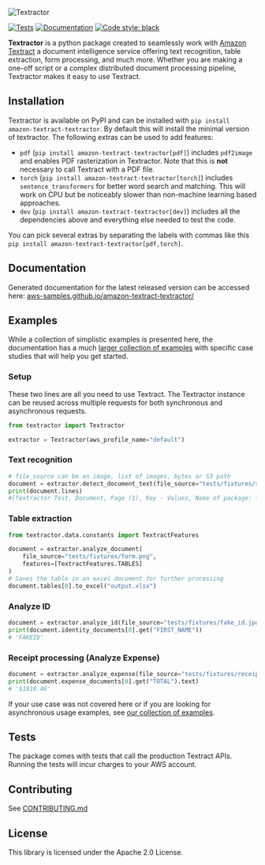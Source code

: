 ![Textractor](https://raw.githubusercontent.com/aws-samples/amazon-textract-textractor/5716c52e8a39c063f43e058e1637e4984a4b2da4/docs/source/textractor_cropped.png)

[![Tests](https://github.com/aws-samples/amazon-textract-textractor/actions/workflows/tests.yml/badge.svg)](https://github.com/aws-samples/amazon-textract-textractor/actions/workflows/tests.yml) [![Documentation](https://github.com/aws-samples/amazon-textract-textractor/actions/workflows/documentation.yml/badge.svg)](https://aws-samples.github.io/amazon-textract-textractor/) [![Code style: black](https://img.shields.io/badge/code%20style-black-000000.svg)](https://github.com/psf/black)

**Textractor** is a python package created to seamlessly work with [Amazon Textract](https://docs.aws.amazon.com/textract/latest/dg/what-is.html) a document intelligence service offering text recognition, table extraction, form processing, and much more. Whether you are making a one-off script or a complex distributed document processing pipeline, Textractor makes it easy to use Textract.

## Installation

Textractor is available on PyPI and can be installed with `pip install amazon-textract-textractor`. By default this will install the minimal version of textractor. The following extras can be used to add features:

- `pdf` (`pip install amazon-textract-textractor[pdf]`) includes `pdf2image` and enables PDF rasterization in Textractor. Note that this is **not** necessary to call Textract with a PDF file.
- `torch` (`pip install amazon-textract-textractor[torch]`) includes `sentence_transformers` for better word search and matching. This will work on CPU but be noticeably slower than non-machine learning based approaches.
- `dev` (`pip install amazon-textract-textractor[dev]`) includes all the dependencies above and everything else needed to test the code.

You can pick several extras by separating the labels with commas like this `pip install amazon-textract-textractor[pdf,torch]`.

## Documentation

Generated documentation for the latest released version can be accessed here: [aws-samples.github.io/amazon-textract-textractor/](https://aws-samples.github.io/amazon-textract-textractor/)

## Examples

While a collection of simplistic examples is presented here, the documentation has a much [larger collection of examples](https://aws-samples.github.io/amazon-textract-textractor/examples.html) with specific case studies that will help you get started. 

### Setup

These two lines are all you need to use Textract. The Textractor instance can be reused across multiple requests for both synchronous and asynchronous requests.

```py
from textractor import Textractor

extractor = Textractor(aws_profile_name="default")
```

### Text recognition

```py
# file_source can be an image, list of images, bytes or S3 path
document = extractor.detect_document_text(file_source="tests/fixtures/single-page-1.png")
print(document.lines)
#[Textractor Test, Document, Page (1), Key - Values, Name of package: Textractor, Date : 08/14/2022, Table 1, Cell 1, Cell 2, Cell 4, Cell 5, Cell 6, Cell 7, Cell 8, Cell 9, Cell 10, Cell 11, Cell 12, Cell 13, Cell 14, Cell 15, Selection Element, Selected Checkbox, Un-Selected Checkbox]
```

### Table extraction

```py
from textractor.data.constants import TextractFeatures

document = extractor.analyze_document(
	file_source="tests/fixtures/form.png",
	features=[TextractFeatures.TABLES]
)
# Saves the table in an excel document for further processing
document.tables[0].to_excel("output.xlsx")
```

### Analyze ID

```py
document = extractor.analyze_id(file_source="tests/fixtures/fake_id.jpg")
print(document.identity_documents[0].get("FIRST_NAME"))
# 'FAKEID'
```

### Receipt processing (Analyze Expense)

```py
document = extractor.analyze_expense(file_source="tests/fixtures/receipt.jpg")
print(document.expense_documents[0].get("TOTAL").text)
# '$1810.46'
```

If your use case was not covered here or if you are looking for asynchronous usage examples, see [our collection of examples](textractor.readthedocs.org/latest/examples.html).

## Tests

The package comes with tests that call the production Textract APIs. Running the tests will incur charges to your AWS account.

## Contributing

See [CONTRIBUTING.md](CONTRIBUTING.md)

## License

This library is licensed under the Apache 2.0 License.